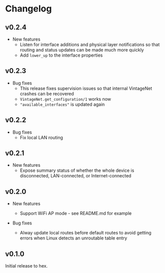 # Changelog

## v0.2.4

* New features
  * Listen for interface additions and physical layer notifications so that
    routing and status updates can be made much more quickly
  * Add `lower_up` to the interface properties

## v0.2.3

* Bug fixes
  * This release fixes supervision issues so that internal VintageNet crashes
    can be recovered
  * `VintageNet.get_configuration/1` works now
  * `"available_interfaces"` is updated again

## v0.2.2

* Bug fixes
  * Fix local LAN routing

## v0.2.1

* New features
  * Expose summary status of whether the whole device is
    disconnected, LAN-connected, or Internet-connected

## v0.2.0

* New features
  * Support WiFi AP mode - see README.md for example

* Bug fixes
  * Alway update local routes before default routes to avoid getting errors when
    Linux detects an unroutable table entry

## v0.1.0

Initial release to hex.

